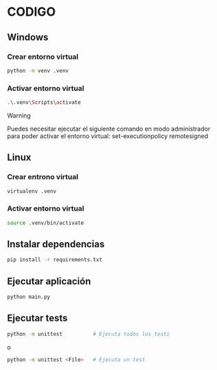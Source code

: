 # CODIGO

## Windows

### Crear entorno virtual

```bash
python -m venv .venv
```

### Activar entorno virtual

```bash
.\.venv\Scripts\activate
```

> [!WARNING]
> Puedes necesitar ejecutar el siguiente comando en modo administrador para poder activar el entorno virtual: set-executionpolicy remotesigned

## Linux

### Crear entrono virtual

```bash
virtualenv .venv
```

### Activar entorno virtual

```bash
source .venv/bin/activate
```

## Instalar dependencias

```bash
pip install -r requirements.txt
```

## Ejecutar aplicación

```bash
python main.py
```

## Ejecutar tests

```bash
python -m unittest          # Ejecuta todos los tests
```

o

```bash
python -m unittest <File>   # Ejecuta un test
```